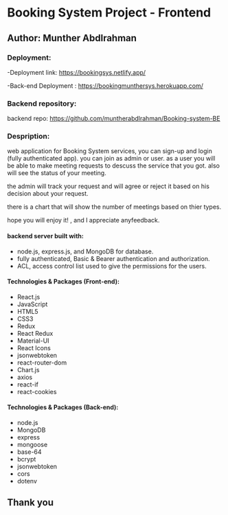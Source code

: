 # Booking System Project - Frontend
## Author: Munther Abdlrahman


### Deployment:
-Deployment link: https://bookingsys.netlify.app/

-Back-end Deployment : https://bookingmunthersys.herokuapp.com/
### Backend repository:
backend repo: https://github.com/muntherabdlrahman/Booking-system-BE


### Despription:
web application for Booking System services, you can sign-up and login (fully authenticated app). you can join as admin or user.
as a user you will be able to make meeting requests to descuss the service that you got. also will see the status of your meeting.

the admin will track your request and will agree or reject it based on his decision about your request.

there is a chart that will show the number of meetings based on thier types.

hope you will enjoy it! , and I appreciate anyfeedback.

#### backend server built with:

- node.js, express.js, and MongoDB for database.
- fully authenticated, Basic & Bearer authentication and authorization.
- ACL, access control list used to give the permissions for the users.

#### Technologies & Packages (Front-end):

- React.js
- JavaScript
- HTML5
- CSS3
- Redux
- React Redux
- Material-UI
- React Icons
- jsonwebtoken
- react-router-dom
- Chart.js
- axios
- react-if
- react-cookies
#### Technologies & Packages (Back-end):

- node.js
- MongoDB
- express
- mongoose
- base-64
- bcrypt
- jsonwebtoken
- cors
- dotenv

## Thank you
